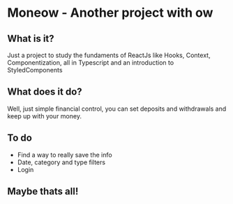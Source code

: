 # Moneow - Another project with ow

## What is it?

Just a project to study the fundaments of ReactJs like Hooks, Context, Componentization, all in Typescript and an introduction to StyledComponents

## What does it do?

Well, just simple financial control, you can set deposits and withdrawals and keep up with your money.

## To do

- Find a way to really save the info
- Date, category and type filters
- Login

## Maybe thats all!
